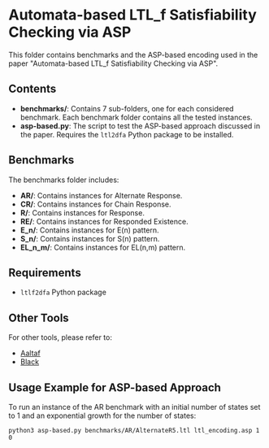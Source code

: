 # Automata-based LTL_f Satisfiability Checking via ASP

This folder contains benchmarks and the ASP-based encoding used in the paper "Automata-based LTL_f Satisfiability Checking via ASP".

## Contents

- **benchmarks/**: Contains 7 sub-folders, one for each considered benchmark. Each benchmark folder contains all the tested instances.
- **asp-based.py**: The script to test the ASP-based approach discussed in the paper. Requires the `ltl2dfa` Python package to be installed.

## Benchmarks

The benchmarks folder includes:

- **AR/**: Contains instances for Alternate Response.
- **CR/**: Contains instances for Chain Response.
- **R/**: Contains instances for Response.
- **RE/**: Contains instances for Responded Existence.
- **E_n/**: Contains instances for E(n) pattern.
- **S_n/**: Contains instances for S(n) pattern.
- **EL_n_m/**: Contains instances for EL(n,m) pattern.

## Requirements

- `ltlf2dfa` Python package

## Other Tools

For other tools, please refer to:
- [Aaltaf](https://github.com/lijwen2748/aaltaf)
- [Black](https://github.com/black-sat/black)

## Usage Example for ASP-based Approach

To run an instance of the AR benchmark with an initial number of states set to 1 and an exponential growth for the number of states:

```
python3 asp-based.py benchmarks/AR/AlternateR5.ltl ltl_encoding.asp 1 0
